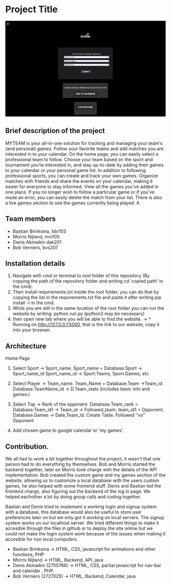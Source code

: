 # Project Title
![Screenshot](frontend/images/homepage.png)

## Brief description of the project
MYTEAM is your all-in-one solution for tracking and managing your team's (and personal) games. Follow your favorite teams and add matches you are interested in to your calendar. On the home page, you can easily select a professional team to follow. Choose your team based on the sport and tournament you’re interested in, and stay up-to-date by adding their games to your calendar or your personal game list.
In addition to following professional sports, you can create and track your own games. Organize matches with friends and share the events on your calendar, making it easier for everyone to stay informed. View all the games you've added in one place. If you no longer wish to follow a particular game or if you've made an error, you can easily delete the match from your list. There is also a live games section to see the games currently being played. A




## Team members
- Bastian Brinksma, bbr103
- Morris Nijland, mni105
- Denis Akmaikin dak201
- Bob Verniers, bvs207

## Installation details
1. Navigate with cmd or terminal to root folder of this repository (By copying the path of the repository folder and writing cd 'copied path' in the cmd).
2. Then install requirements.txt inside the root folder, you can do that by copying the list in the requirements.txt file and paste it after writing pip install -r in the cmd. 
3. While you are still in the same location of the root folder you can run the website by writing:
   python run.py (python3 may be necessary)
4. then open new tab where you will be able to find the website. ->  * Running on http://127.0.0.1:5000, that is the link to our website, copy it into your browser.

## Architecture
Home Page 
1. Select Sport -> Sport_name.  Sport_name = Database.Sport -> Sport_name_id
	Sport_name_id -> Sport.Teams, Sport.Games, etc

2. Select Player -> Team_name.  Team_Name = Database.Team ->Team_id
	Database.TeamName_id -> D.Team_stats (includes basic info and games.)

3. Select Top -> Rank of the opponent. Database.Team_rank = Database.Team_id1
	-> Team_id -> Followed_team, team_id1 = Opponent, 
	Database.Games -> Date,Team_id.
	Create Table: Followed ‘’vs’’ Opponent

4. Add chosen game to google calendar or 'my games'.

## Contribution.
We all had to work a bit together throughout the project, it wasn't that one person had to do everything by themselves. Bob and Morris started the backend together, later on Morris took charge with the details of the API implementation. Bob created the custom game and my games section of the website, allowing us to customize a local database with the users custom games, he also helped with some frontend stuff. Denis and Bastian led the frontend charge, also figuring out the backend of the log in page. We helped eachother a lot by doing group calls and coding together.

Bastian and Denis tried to implement a working login and signup system with a database, this database would also be useful to store user preferences later on but we only got it working on local servers. The signup system works on our localhost server. We tried different things to make it accesible through the files in github or to deploy the site online but we could not make the login system work because of the issues when making it accesible for non local computers. 

- Bastian Brinksma -> HTML, CSS, javascript for animations and other functions, PHP
- Morris Nijland -> HTML, Backend, API, java
- Denis Akmaikin (2755766) -> HTML, CSS, partial javascript for nav-bar and calendar , PHP,
- Bob Verniers (2727025) -> HTML, Backend, Calendar, java

